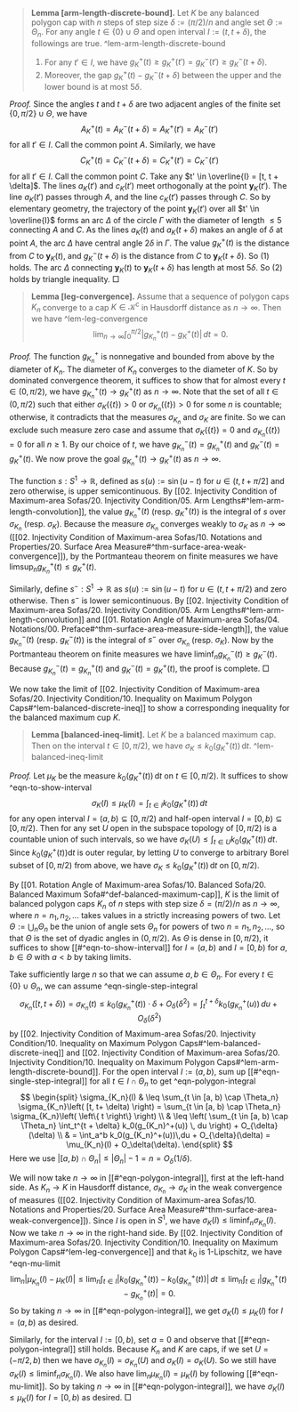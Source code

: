 > __Lemma [arm-length-discrete-bound].__ Let $K$ be any balanced polygon cap with $n$ steps of step size $\delta := (\pi/2) / n$ and angle set $\Theta := \Theta_n$. For any angle $t \in \left\{ 0 \right\} \cup \Theta$ and open interval $I := (t,t + \delta)$, the followings are true. ^lem-arm-length-discrete-bound
> 
> 1. For any $t' \in I$, we have $g_K^+(t) \geq g_K^{+}(t') = g_K^-(t') \geq g_K^-(t + \delta)$.
> 2. Moreover, the gap $g_K^+(t) - g_K^-(t + \delta)$ between the upper and the lower bound is at most $5 \delta$.

_Proof._ Since the angles $t$ and $t + \delta$ are two adjacent angles of the finite set $\left\{ 0, \pi/2 \right\} \cup \Theta$, we have
$$
A_K^+(t) = A_K^-(t + \delta) = A_K^+(t') = A_K^-(t')
$$
for all $t' \in I$. Call the common point $A$. Similarly, we have
$$
C_K^+(t) = C_K^-(t + \delta) = C_K^{+}(t') = C_K^{-}(t')
$$
for all $t' \in I$. Call the common point $C$. Take any $t' \in \overline{I} = [t, t + \delta]$. The lines $a_K(t')$ and $c_K(t')$ meet orthogonally at the point $\mathbf{y}_K(t')$. The line $a_K(t')$ passes through $A$, and the line $c_K(t')$ passes through $C$. So by elementary geometry, the trajectory of the point $\mathbf{y}_K(t')$ over all $t' \in \overline{I}$ forms an arc $\Delta$ of the circle $\Gamma$ with the diameter of length $\leq 5$ connecting $A$ and $C$. As the lines $a_K(t)$ and $a_K(t + \delta)$ makes an angle of $\delta$ at point $A$, the arc $\Delta$ have central angle $2\delta$ in $\Gamma$. The value $g_K^+(t)$ is the distance from $C$ to $\mathbf{y}_K(t)$, and $g_K^-(t + \delta)$ is the distance from $C$ to $\mathbf{y}_K(t + \delta)$. So (1) holds. The arc $\Delta$ connecting $\mathbf{y}_K(t)$ to $\mathbf{y}_K(t + \delta)$ has length at most $5\delta$. So (2) holds by triangle inequality. □

> __Lemma [leg-convergence].__ Assume that a sequence of polygon caps $K_n$ converge to a cap $K \in \mathcal{K}^\mathrm{c}$ in Hausdorff distance as $n \to \infty$. Then we have ^lem-leg-convergence
$$
\lim_{ n \to \infty } \int_0^{\pi/2} \left| g_{K_n}^+(t) - g_K^+(t) \right| \, dt = 0. 
$$

_Proof._ The function $g_{K_n}^+$ is nonnegative and bounded from above by the diameter of $K_n$. The diameter of $K_n$ converges to the diameter of $K$. So by dominated convergence theorem, it suffices to show that for almost every $t \in (0, \pi/2)$, we have $g_{K_n}^+(t) \to g_K^+(t)$ as $n \to \infty$. Note that the set of all $t \in (0, \pi/2)$ such that either $\sigma_{K}\left( \left\{ t \right\} \right) > 0$ or $\sigma_{K_n}\left( \left\{ t \right\} \right) > 0$ for some $n$ is countable; otherwise, it contradicts that the measures $\sigma_{K_n}$ and $\sigma_K$ are finite. So we can exclude such measure zero case and assume that $\sigma_{K}\left( \left\{ t \right\} \right) = 0$ and $\sigma_{K_n}\left( \left\{ t \right\} \right) = 0$ for all $n \geq 1$. By our choice of $t$, we have $g_{K_n}^-(t) = g_{K_n}^+(t)$ and $g_K^-(t) = g_K^+(t)$. We now prove the goal $g_{K_n}^+(t) \to g_K^+(t)$ as $n \to \infty$.

The function $s : S^1 \to \mathbb{R}$, defined as $s(u) := \sin(u - t)$ for $u \in (t, t + \pi/2]$ and zero otherwise, is upper semicontinuous. By [[02. Injectivity Condition of Maximum-area Sofas/20. Injectivity Condition/05. Arm Lengths#^lem-arm-length-convolution]], the value $g_{K_n}^+(t)$ (resp. $g_K^+(t)$) is the integral of $s$ over $\sigma_{K_n}$ (resp. $\sigma_K$). Because the measure $\sigma_{K_n}$ converges weakly to $\sigma_K$ as $n \to \infty$ ([[02. Injectivity Condition of Maximum-area Sofas/10. Notations and Properties/20. Surface Area Measure#^thm-surface-area-weak-convergence]]), by the Portmanteau theorem on finite measures we have $\limsup_{ n } g_{K_n}^+(t) \leq g_K^+(t)$.

Similarly, define $s^- : S^1 \to \mathbb{R}$ as $s(u) := \sin(u - t)$ for $u \in (t, t + \pi/2)$ and zero otherwise. Then $s^-$ is lower semicontinuous. By [[02. Injectivity Condition of Maximum-area Sofas/20. Injectivity Condition/05. Arm Lengths#^lem-arm-length-convolution]] and [[01. Rotation Angle of Maximum-area Sofas/04. Notations/00. Preface#^thm-surface-area-measure-side-length]], the value $g_{K_n}^-(t)$ (resp. $g_K^-(t)$) is the integral of $s^-$ over $\sigma_{K_n}$ (resp. $\sigma_K$). Now by the Portmanteau theorem on finite measures we have $\liminf_{ n } g_{K_n}^-(t) \geq g_K^-(t)$. Because $g_{K_n}^-(t) = g_{K_n}^+(t)$ and $g_K^-(t) = g_K^+(t)$, the proof is complete. □

We now take the limit of [[02. Injectivity Condition of Maximum-area Sofas/20. Injectivity Condition/10. Inequality on Maximum Polygon Caps#^lem-balanced-discrete-ineq]] to show a corresponding inequality for the balanced maximum cup $K$. 

> __Lemma [balanced-ineq-limit].__ Let $K$ be a balanced maximum cap. Then on the interval $t \in [0, \pi/2)$, we have $\sigma_K \leq k_0(g_K^+(t)) \, \mathrm{d} t$. ^lem-balanced-ineq-limit

_Proof._ Let $\mu_K$ be the measure $k_0(g_K^+(t)) \, \mathrm{d} t$ on $t \in [0, \pi/2)$. It suffices to show ^eqn-to-show-interval
$$
\sigma_K(I) \leq \mu_K(I) = \int_{t \in I} k_0(g_K^+(t)) \, d t
$$
for any open interval $I = (a, b) \subseteq [0, \pi/2)$ and half-open interval $I = [0, b) \subseteq [0, \pi/2)$. Then for any set $U$ open in the subspace topology of $[0, \pi/2)$ is a countable union of such intervals, so we have $\sigma_K(U) \leq \int_{t \in U} k_0(g_K^+(t))\,dt$. Since $k_0(g_K^+(t)) \mathrm{d} t$ is outer regular, by letting $U$ to converge to arbitrary Borel subset of $[0, \pi/2)$ from above, we have $\sigma_K \leq k_0(g_K^+(t)) \, \mathrm{d} t$ on $[0,\pi/2)$.

By [[01. Rotation Angle of Maximum-area Sofas/10. Balanced Sofa/20. Balanced Maximum Sofa#^def-balanced-maximum-cap]], $K$ is the limit of balanced polygon caps $K_n$ of $n$ steps with step size $\delta = (\pi/2) / n$ as $n \to \infty$, where $n = n_1, n_2, \dots$ takes values in a strictly increasing powers of two. Let $\Theta := \bigcup_n \Theta_n$ be the union of angle sets $\Theta_n$ for powers of two $n = n_1, n_2, \dots$, so that $\Theta$ is the set of dyadic angles in $(0, \pi/2)$. As $\Theta$ is dense in $[0, \pi/2)$, it suffices to show [[#^eqn-to-show-interval]] for $I = (a, b)$ and $I = [0, b)$ for $a, b \in \Theta$ with $a < b$ by taking limits.

Take sufficiently large $n$ so that we can assume $a, b \in \Theta_n$. For every $t \in \left\{ 0 \right\} \cup \Theta_n$, we can assume ^eqn-single-step-integral
$$
\sigma_{K_n}\left( [t, t + \delta) \right) = \sigma_{K_n} (t) \leq k_0(g_{K_n}^+(t)) \cdot \delta + O_{\delta}(\delta^2) =  \int_t^{t + \delta} k_0(g_{K_n}^+(u)) \, du + O_{\delta}(\delta^2)
$$
by [[02. Injectivity Condition of Maximum-area Sofas/20. Injectivity Condition/10. Inequality on Maximum Polygon Caps#^lem-balanced-discrete-ineq]] and [[02. Injectivity Condition of Maximum-area Sofas/20. Injectivity Condition/10. Inequality on Maximum Polygon Caps#^lem-arm-length-discrete-bound]]. For the open interval $I := (a, b)$, sum up [[#^eqn-single-step-integral]] for all $t \in I \cap \Theta_{n}$ to get ^eqn-polygon-integral
$$
\begin{split}
\sigma_{K_n}(I) & \leq \sum_{t \in [a, b) \cap \Theta_n} \sigma_{K_n}\left( [t, t+ \delta) \right) = \sum_{t \in [a, b) \cap \Theta_n} \sigma_{K_n}\left( \left\{ t \right\}  \right) \\
& \leq \left( \sum_{t \in [a, b) \cap \Theta_n} \int_t^{t + \delta} k_0(g_{K_n}^+(u)) \, du \right)  + O_{\delta}(\delta) \\
& = \int_a^b k_0(g_{K_n}^+(u))\,du + O_{\delta}(\delta) = \mu_{K_n}(I) + O_\delta(\delta).
\end{split}
$$
Here we use $|[a, b) \cap \Theta_n| \leq |\Theta_n| - 1 = n =  O_{\delta}(1/\delta)$.

We will now take $n \to \infty$ in [[#^eqn-polygon-integral]], first at the left-hand side. As $K_n \to K$ in Hausdorff distance, $\sigma_{K_n} \to \sigma_K$ in the weak convergence of measures ([[02. Injectivity Condition of Maximum-area Sofas/10. Notations and Properties/20. Surface Area Measure#^thm-surface-area-weak-convergence]]). Since $I$ is open in $S^1$, we have $\sigma_K(I) \leq \liminf_{ n } \sigma_{K_n}(I)$. Now we take $n \to \infty$ in the right-hand side. By [[02. Injectivity Condition of Maximum-area Sofas/20. Injectivity Condition/10. Inequality on Maximum Polygon Caps#^lem-leg-convergence]] and that $k_0$ is 1-Lipschitz, we have ^eqn-mu-limit
$$
\lim_{ n } \left| \mu_{K_n}(I) - \mu_K(I) \right| \leq \lim_{ n }  \int_{t \in I} \left| k_0(g_{K_n}^+(t)) - k_0(g_{K_n}^+(t)) \right|  \, d t \leq \lim_{ n } \int_{t \in I} \left|g_{K_n}^+(t) - g_{K_n}^+(t) \right| = 0.
$$
So by taking $n \to \infty$ in [[#^eqn-polygon-integral]], we get $\sigma_K(I) \leq \mu_K(I)$ for $I = (a, b)$ as desired.

Similarly, for the interval $I := [0, b)$, set $a = 0$ and observe that [[#^eqn-polygon-integral]] still holds. Because $K_n$ and $K$ are caps, if we set $U = (-\pi/2, b)$ then we have $\sigma_{K_n}(I) = \sigma_{K_n}(U)$ and $\sigma_K(I) = \sigma_K(U)$. So we still have $\sigma_K(I) \leq \liminf_{ n } \sigma_{K_n}(I)$. We also have $\lim_{ n } \mu_{K_n}(I) = \mu_K(I)$ by following [[#^eqn-mu-limit]]. So by taking $n \to \infty$ in [[#^eqn-polygon-integral]], we have $\sigma_K(I) \leq \mu_K(I)$ for $I = [0, b)$ as desired. □
